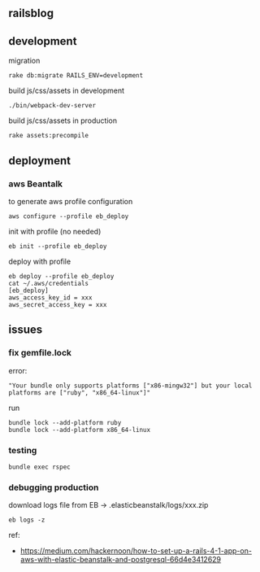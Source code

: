 ## railsblog

## development
migration
```shell
rake db:migrate RAILS_ENV=development
```
build js/css/assets in development
```
./bin/webpack-dev-server
```
build js/css/assets in production
```shell
rake assets:precompile 
```
## deployment
### aws Beantalk
to generate aws profile configuration
```shell
aws configure --profile eb_deploy
```
init with profile (no needed)
```shell
eb init --profile eb_deploy
```
deploy with profile
```shell
eb deploy --profile eb_deploy
cat ~/.aws/credentials
[eb_deploy]
aws_access_key_id = xxx
aws_secret_access_key = xxx
```
## issues
### fix gemfile.lock
error:
```text
"Your bundle only supports platforms ["x86-mingw32"] but your local platforms are ["ruby", "x86_64-linux"]"
```
run
```shell
bundle lock --add-platform ruby
bundle lock --add-platform x86_64-linux
```

### testing
```shell
bundle exec rspec
```


### debugging production
download logs file from EB -> .elasticbeanstalk/logs/xxx.zip
```shell
eb logs -z
```


ref: 
- https://medium.com/hackernoon/how-to-set-up-a-rails-4-1-app-on-aws-with-elastic-beanstalk-and-postgresql-66d4e3412629